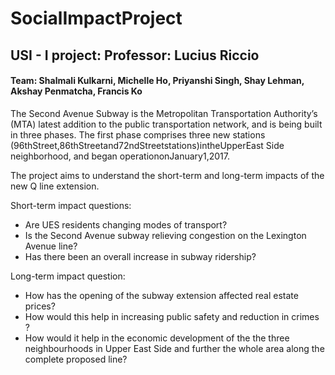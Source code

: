 # SocialImpactProject

## USI - I project: Professor: Lucius Riccio

#### Team:  Shalmali Kulkarni, Michelle Ho, Priyanshi Singh, Shay Lehman,  Akshay Penmatcha,  Francis Ko      

The Second Avenue Subway is the Metropolitan Transportation Authority’s (MTA) latest addition to the public transportation network, and is being built in three phases. The first phase comprises three new stations (96thStreet,86thStreetand72ndStreetstations)intheUpperEast       Side neighborhood, and began operationonJanuary1,2017. 

The project aims to understand the short-term and long-term impacts of the new Q line extension.     

Short-term impact questions: 
- Are UES residents changing modes of transport? 
- Is the Second Avenue subway relieving congestion on the Lexington Avenue line?  
- Has there been an overall increase in subway ridership?     

Long-term impact question: 
- How has the opening of the subway extension affected real estate prices? 
- How would this help in increasing public safety and reduction in crimes ? 
- How would it help in the economic development of the the three neighbourhoods in Upper East Side and further the whole area along the complete proposed line?  
